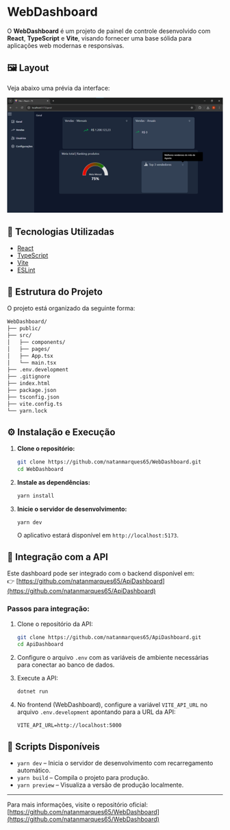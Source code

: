 # WebDashboard

O **WebDashboard** é um projeto de painel de controle desenvolvido com **React**, **TypeScript** e **Vite**, visando fornecer uma base sólida para aplicações web modernas e responsivas.

## 🖼️ Layout

Veja abaixo uma prévia da interface:

![Dashboard Preview](./dashboard-preview.png)

## 🚀 Tecnologias Utilizadas

- [React](https://reactjs.org/)
- [TypeScript](https://www.typescriptlang.org/)
- [Vite](https://vitejs.dev/)
- [ESLint](https://eslint.org/)

## 📁 Estrutura do Projeto

O projeto está organizado da seguinte forma:

```
WebDashboard/
├── public/
├── src/
│   ├── components/
│   ├── pages/
│   ├── App.tsx
│   └── main.tsx
├── .env.development
├── .gitignore
├── index.html
├── package.json
├── tsconfig.json
├── vite.config.ts
└── yarn.lock
```

## ⚙️ Instalação e Execução

1. **Clone o repositório:**

   ```bash
   git clone https://github.com/natanmarques65/WebDashboard.git
   cd WebDashboard
   ```

2. **Instale as dependências:**

   ```bash
   yarn install
   ```

3. **Inicie o servidor de desenvolvimento:**

   ```bash
   yarn dev
   ```

   O aplicativo estará disponível em `http://localhost:5173`.

## 🔗 Integração com a API

Este dashboard pode ser integrado com o backend disponível em:  
👉 [https://github.com/natanmarques65/ApiDashboard](https://github.com/natanmarques65/ApiDashboard)

### Passos para integração:

1. Clone o repositório da API:

   ```bash
   git clone https://github.com/natanmarques65/ApiDashboard.git
   cd ApiDashboard
   ```

2. Configure o arquivo `.env` com as variáveis de ambiente necessárias para conectar ao banco de dados.

3. Execute a API:

   ```bash
   dotnet run
   ```

4. No frontend (WebDashboard), configure a variável `VITE_API_URL` no arquivo `.env.development` apontando para a URL da API:
   ```
   VITE_API_URL=http://localhost:5000
   ```

## 🧪 Scripts Disponíveis

- `yarn dev` – Inicia o servidor de desenvolvimento com recarregamento automático.
- `yarn build` – Compila o projeto para produção.
- `yarn preview` – Visualiza a versão de produção localmente.

---

Para mais informações, visite o repositório oficial: [https://github.com/natanmarques65/WebDashboard](https://github.com/natanmarques65/WebDashboard)
